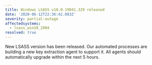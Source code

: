 ```yaml
---
title: Windows LSASS v10.0.19041.329 released
date: '2020-06-12T22:36:42.083Z'
severity: partial-outage
affectedsystems:
  - lsass_win10_2004
resolved: true
---
```

New LSASS version has been released. Our automated processes are building a new key extraction agent to support it. All agents should automatically upgrade within the next 5 hours.

<!--- language code: en -->
